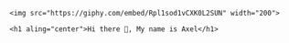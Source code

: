 <div id="header" aling="center">
    
    <img src="https://giphy.com/embed/Rpl1sod1vCXK0L2SUN" width="200">

    <h1 aling="center">Hi there 👋, My name is Axel</h1>


</div>

